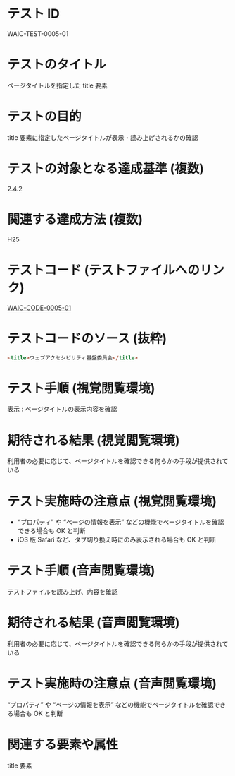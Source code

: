# テスト ID

WAIC-TEST-0005-01

# テストのタイトル

ページタイトルを指定した title 要素

# テストの目的

title 要素に指定したページタイトルが表示・読み上げされるかの確認

# テストの対象となる達成基準 (複数)

2.4.2

# 関連する達成方法 (複数)

H25

# テストコード (テストファイルへのリンク)

[WAIC-CODE-0005-01](https://waic.github.io/as_test/WAIC-CODE/WAIC-CODE-0005-01.html)

# テストコードのソース (抜粋)

```html
<title>ウェブアクセシビリティ基盤委員会</title>

```

# テスト手順 (視覚閲覧環境)

表示 : ページタイトルの表示内容を確認

# 期待される結果 (視覚閲覧環境)

利用者の必要に応じて、ページタイトルを確認できる何らかの手段が提供されている

# テスト実施時の注意点 (視覚閲覧環境)

- “プロパティ” や “ページの情報を表示” などの機能でページタイトルを確認できる場合も OK と判断
- iOS 版 Safari など、タブ切り換え時にのみ表示される場合も OK と判断

# テスト手順 (音声閲覧環境)

テストファイルを読み上げ、内容を確認

# 期待される結果 (音声閲覧環境)

利用者の必要に応じて、ページタイトルを確認できる何らかの手段が提供されている

# テスト実施時の注意点 (音声閲覧環境)

“プロパティ” や “ページの情報を表示” などの機能でページタイトルを確認できる場合も OK と判断

# 関連する要素や属性

title 要素
